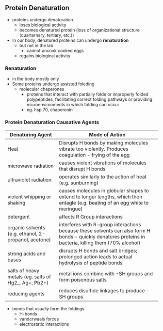 ## Protein Denaturation
- proteins undergo denaturation
	- loses biological activity
	- becomes denatured protein (loss of organizational structure (quarternary, tertiary, etc.))
- In our body, denatured proteins can undergo **renaturation**
	- but not in the lab
		- cannot uncook cooked eggs
	- regains biological activity

### Renaturation
- in the body mostly only
- Some proteins undergo assisted foleding
	- molecular chaperones
		- proteins that interact with partially folde or improperly folded polypeptides, facilitating correct folding pathways or providing microenvironments in which folding can occur
		- eg. hsp 70, chaperonin

### Protein Denaturation Causative Agents
| Denaturing Agent                                     | Mode of Action                                                                                                                                         |
| ---------------------------------------------------- | ------------------------------------------------------------------------------------------------------------------------------------------------------ |
| Heat                                                 | Disrupts H bonds by making molecules vibrate too violently. Produces coagulation - frying of the egg                                                   |
| microwave radiation                                  | causes violent vibrations of molecules that disrupt H bonds                                                                                            |
| ultraviolet radiation                                | operates similarly to the action of heat (e.g. sunburning)                                                                                             |
| violent whipping or shaking                          | causes molecules in globular shapes to extend to longer lengths, which then entagle (e.g. beating of an egg white to meringue)                         |
| detergent                                            | affects R Group interactions                                                                                                                           |
| organic solvents (e.g. ethanol, 2-propanol, acetone) | interferes with R-group interactions because these solvents can also form H bonds - quickly denatures proteins in bacteria, killing them (70% alcohol) |
| strong acids and bases                               | disrupts H bonds and salt bridges; prolonged action leads to actual hydrolysis of peptide bonds                                                        |
| salts of heavy metals (eg. salts of Hg2_, Ag+, Pb2+) | metal ions combine with -SH groups and form poisonous salts                                                                                            |
| reducing agents                                      | reduces disulfide linkages to produce -SH groups                                                                                                                                                       |
- bonds that usually form the foldings
	- H-bonds
	- vanderwaals forces
	- electrostatic interactions
